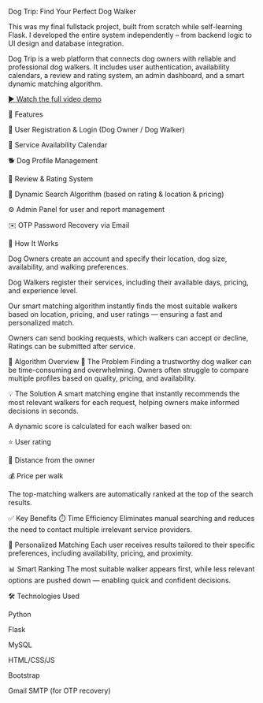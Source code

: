 Dog Trip: Find Your Perfect Dog Walker


This was my final fullstack project, built from scratch while self-learning Flask. I developed the entire system independently – from backend logic to UI design and database integration.

Dog Trip is a web platform that connects dog owners with reliable and professional dog walkers.
It includes user authentication, availability calendars, a review and rating system, an admin dashboard, and a smart dynamic matching algorithm.

[▶️ Watch the full video demo](https://drive.google.com/file/d/1abMJrJrOJhE0-EXAHufk1ovCNSQ7N-4E/view?usp=sharing)


📌 Features

🔐 User Registration & Login (Dog Owner / Dog Walker)

📅 Service Availability Calendar

🐕 Dog Profile Management

💬 Review & Rating System

🧠 Dynamic Search Algorithm (based on rating & location & pricing)

⚙️ Admin Panel for user and report management

✉️ OTP Password Recovery via Email


🚀 How It Works

Dog Owners create an account and specify their location, dog size, availability, and walking preferences.

Dog Walkers register their services, including their available days, pricing, and experience level.

Our smart matching algorithm instantly finds the most suitable walkers based on location, pricing, and user ratings — ensuring a fast and personalized match.

Owners can send booking requests, which walkers can accept or decline, Ratings can be submitted after service.


🤖 Algorithm Overview
🚧 The Problem
Finding a trustworthy dog walker can be time-consuming and overwhelming. Owners often struggle to compare multiple profiles based on quality, pricing, and availability.

💡 The Solution
A smart matching engine that instantly recommends the most relevant walkers for each request, helping owners make informed decisions in seconds.

A dynamic score is calculated for each walker based on:

⭐ User rating

📍 Distance from the owner

💰 Price per walk

The top-matching walkers are automatically ranked at the top of the search results.

✅ Key Benefits
⏱️ Time Efficiency
Eliminates manual searching and reduces the need to contact multiple irrelevant service providers.

🎯 Personalized Matching
Each user receives results tailored to their specific preferences, including availability, pricing, and proximity.

📊 Smart Ranking
The most suitable walker appears first, while less relevant options are pushed down — enabling quick and confident decisions.



🛠️ Technologies Used

Python

Flask

MySQL

HTML/CSS/JS

Bootstrap

Gmail SMTP (for OTP recovery)


